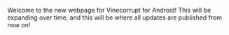 Welcome to the new webpage for Vinecorrupt for Android! This will be expanding over time, and this will be where all updates are published from now on!

